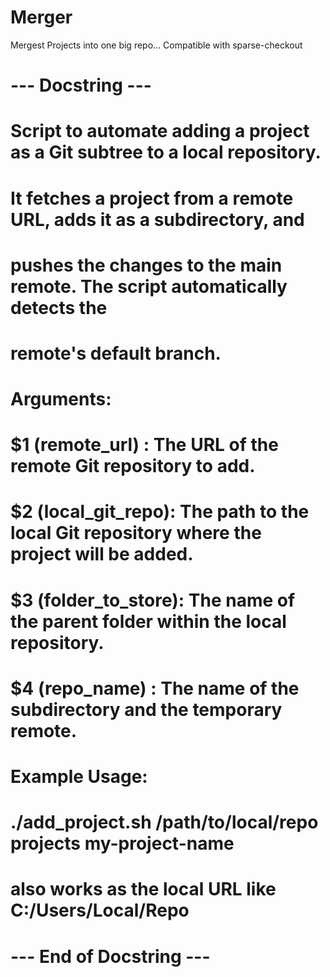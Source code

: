 # Merger
Mergest Projects into one big repo... Compatible with sparse-checkout 

# --- Docstring ---
# Script to automate adding a project as a Git subtree to a local repository.
# It fetches a project from a remote URL, adds it as a subdirectory, and
# pushes the changes to the main remote. The script automatically detects the
# remote's default branch.
#
# Arguments:
#   $1 (remote_url)    : The URL of the remote Git repository to add.
#   $2 (local_git_repo): The path to the local Git repository where the project will be added.
#   $3 (folder_to_store): The name of the parent folder within the local repository.
#   $4 (repo_name)     : The name of the subdirectory and the temporary remote.
#
# Example Usage:
#   ./add_project.sh <URL> /path/to/local/repo projects my-project-name
#   <URL> also works as the local URL like C:/Users/Local/Repo 
# --- End of Docstring ---
